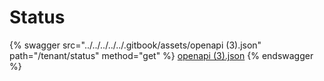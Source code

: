 # Status

{% swagger src="../../../../../.gitbook/assets/openapi (3).json" path="/tenant/status" method="get" %}
[openapi (3).json](<../../../../../.gitbook/assets/openapi (3).json>)
{% endswagger %}
